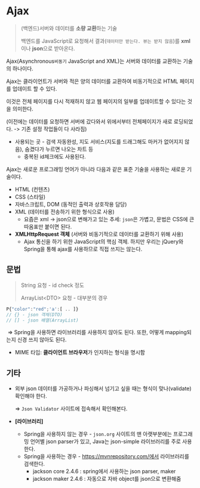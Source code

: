 # Ajax

> (백엔드)서버와 데이터를 **소량 교환**하는 기술
>
> 백엔드를 JavaScript로 요청해서 결과(`데이터만 받는다. 뷰는 받지 않음`)를 **xml**이나 **json**으로 받아온다.

Ajax(Asynchronous`비동기` JavaScript and XML)는 서버와 데이터를 교환하는 기술의 하나이다.

Ajax는 클라이언트가 서버와 적은 양의 데이터를 교환하여 비동기적으로 HTML 페이지를 업데이트 할 수 있다.

이것은 전체 페이지를 다시 적재하지 않고 웹 페이지의 일부를 업데이트할 수 있다는 것을 의미한다.

(이전에는 데이터를 요청하면 서버에 갔다와서 위에서부터 전체페이지가 새로 로딩되었다. -> 기존 설정 작업들이 다 사라짐)

- 사용되는 곳 - 검색 자동완성, 지도 서비스(지도를 드래그해도 마커가 없어지지 않음), 숨겼다가 누르면 나오는 차트 등
  - 중복된 id체크에도 사용된다.

Ajax는 새로운 프로그래밍 언어가 아니라 다음과 같은 표준 기술을 사용하는 새로운 기술이다.

- HTML (컨텐츠)
- CSS (스타일)
- 자바스크립트, DOM (동적인 출력과 상호작용 담당)
- XML (데이터를 전송하기 위한 형식으로 사용)
  - 요즘은  xml -> json으로 변해가고 있는 추세: `json`은 가볍고, 문법은 CSS에 큰따옴표만 붙이면 된다.
- **XMLHttpRequest 객체** (서버와 비동기적으로 데이터를 교환하기 위해 사용)
  - Ajax 통신을 하기 위한 JavaScript의 핵심 객체. 하지만 우리는 jQuery와 Spring을 통해 ajax를 사용하므로 직접 쓰지는 않는다.



## 문법

> String 요청 - id check 정도
>
> ArrayList\<DTO> 요청 - 대부분의 경우

``` javascript
P{"color":"red";'a':[ .. ]}
// {} - json 객체(DTO)
// [] - json 배열(ArrayList)
```

​	=> Spring을 사용하면 라이브러리를 사용하지 않아도 된다. 또한, 어떻게 mapping되는지 신경 쓰지 않아도 된다.

- MIME 타입: **클라이언트 브라우저**가 인지하는 형식을 명시함 



## 기타

- 외부 json 데이터를 가공하거나 파싱해서 넘기고 싶을 때는 형식이 맞나(validate) 확인해야 한다. 

  => `Json Validator` 사이트에 접속해서 확인해본다.

- **[라이브러리]**

  - Spring을 사용하지 않는 경우 - `json.org` 사이트의 맨 아랫부분에는 프로그래밍 언어별 json parser가 있고, Java는 json-simple 라이브러리를 주로 사용한다.
  - Spring을 사용하는 경우 - https://mvnrepository.com/에서 라이브러리를 검색한다.
    - jackson core 2.4.6 : spring에서 사용하는 json parser, maker
    - jackson maker 2.4.6 : 자동으로 자바 object를 json으로 변환해줌